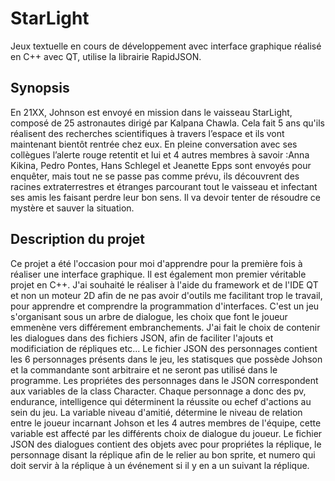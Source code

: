 # StarLight
Jeux textuelle en cours de développement avec interface graphique réalisé en C++ avec QT, utilise la librairie RapidJSON.

## Synopsis 
En 21XX, Johnson est envoyé en mission dans le vaisseau StarLight, composé de 25 astronautes dirigé par Kalpana Chawla. Cela fait 5 ans qu'ils réalisent des recherches scientifiques à travers l’espace et ils vont maintenant bientôt rentrée chez eux. En pleine conversation avec ses collègues l’alerte rouge retentit et lui et 4 autres membres à savoir :Anna Kikina, Pedro Pontes, Hans Schlegel et Jeanette Epps sont envoyés pour enquêter, mais tout ne se passe pas comme prévu, ils découvrent des racines extraterrestres et étranges parcourant tout le vaisseau et infectant ses amis les faisant perdre leur bon sens. Il va devoir tenter de résoudre ce mystère et sauver la situation.   



## Description du projet 

Ce projet a été l'occasion pour moi d'apprendre pour la première fois à réaliser une interface graphique. Il est également mon premier véritable projet en C++. J'ai souhaité le réaliser à l'aide du framework et de l'IDE QT et non un moteur 2D afin de ne pas avoir d'outils me facilitant trop le travail, pour apprendre et comprendre la programmation d'interfaces. C'est un jeu s'organisant sous un arbre de dialogue, les choix que font le joueur emmenène vers différement embranchements. J'ai fait le choix de contenir les dialogues dans des fichiers JSON, afin de faciliter l'ajouts et modificiation de répliques etc... Le fichier JSON des personnages contient les 6 personnages présents dans le jeu, les statisques que possède Johson et la commandante sont arbitraire et ne seront pas utilisé dans le programme. Les propriétes des personnages dans le JSON correspondent aux variables de la class Character. Chaque personnage a donc des pv, endurance, intelligence qui déterminent la réussite ou echef d'actions au sein du jeu. La variable niveau d'amitié, détermine le niveau de relation entre le joueur incarnant Johson et les 4 autres membres de l'équipe, cette variable est affecté par les différents choix de dialogue du joueur. Le fichier JSON des dialogues contient des objets avec pour propriétes la réplique, le personnage disant la réplique afin de le relier au bon sprite, et numero qui doit servir à la réplique à un événement si il y en a un suivant la réplique.

